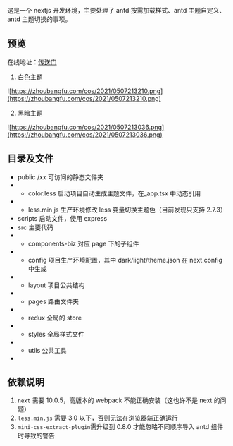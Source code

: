 这是一个 nextjs 开发环境，主要处理了 antd 按需加载样式、antd 主题自定义、antd 主题切换的事项。

## 预览

在线地址：<a href="https://zhoubangfu.com/cos/2021/0507213210.png" target="_blank">传送门</a>

1. 白色主题

![https://zhoubangfu.com/cos/2021/0507213210.png](https://zhoubangfu.com/cos/2021/0507213210.png)

2. 黑暗主题

![https://zhoubangfu.com/cos/2021/0507213036.png](https://zhoubangfu.com/cos/2021/0507213036.png)

## 目录及文件

- public /xx 可访问的静态文件夹
- - color.less 启动项目自动生成主题文件，在\_app.tsx 中动态引用
- - less.min.js 生产环境修改 less 变量切换主题色（目前发现只支持 2.7.3）
- scripts 启动文件，使用 express
- src 主要代码
- - components-biz 对应 page 下的子组件
- - config 项目生产环境配置，其中 dark/light/theme.json 在 next.config 中生成
- - layout 项目公共结构
- - pages 路由文件夹
- - redux 全局的 store
- - styles 全局样式文件
- - utils 公共工具
-

## 依赖说明

1. `next` 需要 10.0.5，高版本的 webpack 不能正确安装（这也许不是 next 的问题）
2. `less.min.js` 需要 3.0 以下，否则无法在浏览器端正确运行
3. `mini-css-extract-plugin`需升级到 0.8.0 才能忽略不同顺序导入 antd 组件时导致的警告
